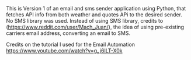 This is Version 1 of an email and sms sender application using Python, that fetches API info from both weather and quotes APi to the desired sender. No SMS library was used.
Instead of using SMS library, credits to (https://www.reddit.com/user/Mach_Juan/), the idea of using pre-existing carriers email address, converting an email to SMS.

Credits on the tutorial I used for the Email Automation
https://www.youtube.com/watch?v=g_j6ILT-X0k
